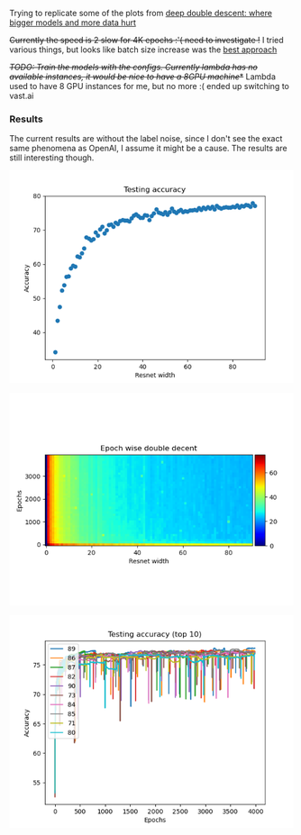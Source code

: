 Trying to replicate some of the plots from [deep double descent: where bigger models and more data hurt](https://arxiv.org/pdf/1912.02292.pdf)

~~Currently the speed is 2 slow for 4K epochs :'(  need to investigate !~~ I tried various things, but looks like batch size increase was the [best approach](./notes.md) 

~~**TODO*: Train the models with the configs. Currently lambda has no available instances, it would be nice to have a 8GPU machine**~~
Lambda used to have 8 GPU instances for me, but no more :( ended up switching to vast.ai

### Results
The current results are without the label noise, since I don't see the exact same phenomena as OpenAI, I assume it might be a cause. The results are still interesting though. 

![Resnet width / Test Accuracy](./plots/test_plot.png)

![Epoch wise test accuracy](./plots/epoch_wise_test_plot.png)

![Test accuracy over time](./plots/line_test_plot.png)
